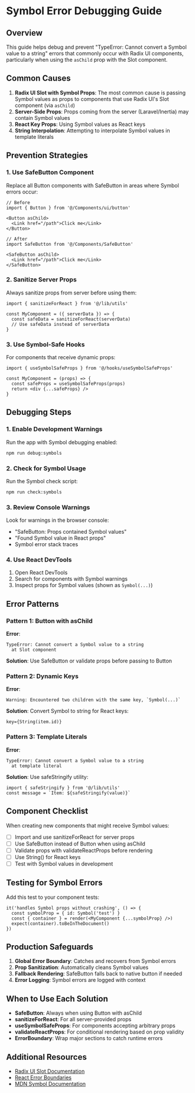 # Symbol Error Debugging Guide

## Overview

This guide helps debug and prevent "TypeError: Cannot convert a Symbol value to a string" errors that commonly occur with Radix UI components, particularly when using the `asChild` prop with the Slot component.

## Common Causes

1. **Radix UI Slot with Symbol Props**: The most common cause is passing Symbol values as props to components that use Radix UI's Slot component (via `asChild`)
2. **Server-Side Props**: Props coming from the server (Laravel/Inertia) may contain Symbol values
3. **React Key Props**: Using Symbol values as React keys
4. **String Interpolation**: Attempting to interpolate Symbol values in template literals

## Prevention Strategies

### 1. Use SafeButton Component

Replace all Button components with SafeButton in areas where Symbol errors occur:

```tsx
// Before
import { Button } from '@/Components/ui/button'

<Button asChild>
  <Link href="/path">Click me</Link>
</Button>

// After
import SafeButton from '@/Components/SafeButton'

<SafeButton asChild>
  <Link href="/path">Click me</Link>
</SafeButton>
```

### 2. Sanitize Server Props

Always sanitize props from server before using them:

```tsx
import { sanitizeForReact } from '@/lib/utils'

const MyComponent = ({ serverData }) => {
  const safeData = sanitizeForReact(serverData)
  // Use safeData instead of serverData
}
```

### 3. Use Symbol-Safe Hooks

For components that receive dynamic props:

```tsx
import { useSymbolSafeProps } from '@/hooks/useSymbolSafeProps'

const MyComponent = (props) => {
  const safeProps = useSymbolSafeProps(props)
  return <div {...safeProps} />
}
```

## Debugging Steps

### 1. Enable Development Warnings

Run the app with Symbol debugging enabled:

```bash
npm run debug:symbols
```

### 2. Check for Symbol Usage

Run the Symbol check script:

```bash
npm run check:symbols
```

### 3. Review Console Warnings

Look for warnings in the browser console:
- "SafeButton: Props contained Symbol values"
- "Found Symbol value in React props"
- Symbol error stack traces

### 4. Use React DevTools

1. Open React DevTools
2. Search for components with Symbol warnings
3. Inspect props for Symbol values (shown as `Symbol(...)`)

## Error Patterns

### Pattern 1: Button with asChild

**Error**: 
```
TypeError: Cannot convert a Symbol value to a string
  at Slot component
```

**Solution**: Use SafeButton or validate props before passing to Button

### Pattern 2: Dynamic Keys

**Error**:
```
Warning: Encountered two children with the same key, `Symbol(...)`
```

**Solution**: Convert Symbol to string for React keys:
```tsx
key={String(item.id)}
```

### Pattern 3: Template Literals

**Error**:
```
TypeError: Cannot convert a Symbol value to a string
  at template literal
```

**Solution**: Use safeStringify utility:
```tsx
import { safeStringify } from '@/lib/utils'
const message = `Item: ${safeStringify(value)}`
```

## Component Checklist

When creating new components that might receive Symbol values:

- [ ] Import and use sanitizeForReact for server props
- [ ] Use SafeButton instead of Button when using asChild
- [ ] Validate props with validateReactProps before rendering
- [ ] Use String() for React keys
- [ ] Test with Symbol values in development

## Testing for Symbol Errors

Add this test to your component tests:

```tsx
it('handles Symbol props without crashing', () => {
  const symbolProp = { id: Symbol('test') }
  const { container } = render(<MyComponent {...symbolProp} />)
  expect(container).toBeInTheDocument()
})
```

## Production Safeguards

1. **Global Error Boundary**: Catches and recovers from Symbol errors
2. **Prop Sanitization**: Automatically cleans Symbol values
3. **Fallback Rendering**: SafeButton falls back to native button if needed
4. **Error Logging**: Symbol errors are logged with context

## When to Use Each Solution

- **SafeButton**: Always when using Button with asChild
- **sanitizeForReact**: For all server-provided props
- **useSymbolSafeProps**: For components accepting arbitrary props
- **validateReactProps**: For conditional rendering based on prop validity
- **ErrorBoundary**: Wrap major sections to catch runtime errors

## Additional Resources

- [Radix UI Slot Documentation](https://www.radix-ui.com/primitives/docs/utilities/slot)
- [React Error Boundaries](https://react.dev/reference/react/Component#catching-rendering-errors-with-an-error-boundary)
- [MDN Symbol Documentation](https://developer.mozilla.org/en-US/docs/Web/JavaScript/Reference/Global_Objects/Symbol)